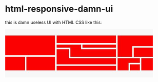# html-responsive-damn-ui


this is damn useless UI with HTML CSS like this:


<img src="https://raw.githubusercontent.com/hbappi/html-responsive-damn-ui/main/sample.jpeg"/>

